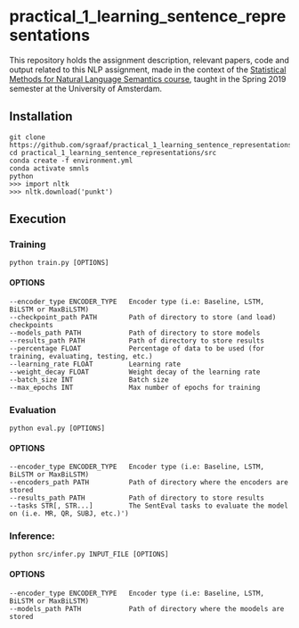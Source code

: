 # practical_1_learning_sentence_representations
This repository holds the assignment description, relevant papers, code and output related to this NLP assignment, made in the context of the [Statistical Methods for Natural Language Semantics course](https://cl-illc.github.io/semantics/), taught in the Spring 2019 semester at the University of Amsterdam.

## Installation
```
git clone https://github.com/sgraaf/practical_1_learning_sentence_representations/
cd practical_1_learning_sentence_representations/src
conda create -f environment.yml
conda activate smnls
python
>>> import nltk
>>> nltk.download('punkt')
```

## Execution
### Training
```
python train.py [OPTIONS]
```
#### OPTIONS
```
--encoder_type ENCODER_TYPE   Encoder type (i.e: Baseline, LSTM, BiLSTM or MaxBiLSTM)
--checkpoint_path PATH        Path of directory to store (and load) checkpoints
--models_path PATH            Path of directory to store models
--results_path PATH           Path of directory to store results
--percentage FLOAT            Percentage of data to be used (for training, evaluating, testing, etc.)
--learning_rate FLOAT         Learning rate
--weight_decay FLOAT          Weight decay of the learning rate
--batch_size INT              Batch size
--max_epochs INT              Max number of epochs for training
```

### Evaluation
```
python eval.py [OPTIONS]
```
#### OPTIONS
```
--encoder_type ENCODER_TYPE   Encoder type (i.e: Baseline, LSTM, BiLSTM or MaxBiLSTM)
--encoders_path PATH          Path of directory where the encoders are stored
--results_path PATH           Path of directory to store results
--tasks STR[, STR...]         The SentEval tasks to evaluate the model on (i.e. MR, QR, SUBJ, etc.)')
```

### Inference:
```
python src/infer.py INPUT_FILE [OPTIONS]
```
#### OPTIONS
```
--encoder_type ENCODER_TYPE   Encoder type (i.e: Baseline, LSTM, BiLSTM or MaxBiLSTM)
--models_path PATH            Path of directory where the moodels are stored
```
